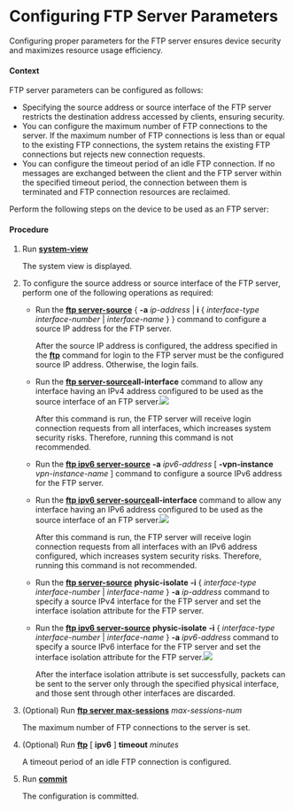 Configuring FTP Server Parameters
=================================

Configuring proper parameters for the FTP server ensures device security and maximizes resource usage efficiency.

#### Context

FTP server parameters can be configured as follows:

* Specifying the source address or source interface of the FTP server restricts the destination address accessed by clients, ensuring security.
* You can configure the maximum number of FTP connections to the server. If the maximum number of FTP connections is less than or equal to the existing FTP connections, the system retains the existing FTP connections but rejects new connection requests.
* You can configure the timeout period of an idle FTP connection. If no messages are exchanged between the client and the FTP server within the specified timeout period, the connection between them is terminated and FTP connection resources are reclaimed.

Perform the following steps on the device to be used as an FTP server:


#### Procedure

1. Run [**system-view**](cmdqueryname=system-view)
   
   
   
   The system view is displayed.
2. To configure the source address or source interface of the FTP server, perform one of the following operations as required:
   
   
   * Run the [**ftp server-source**](cmdqueryname=ftp+server-source) { **-a** *ip-address* | **i** { *interface-type* *interface-number* | *interface-name* } } command to configure a source IP address for the FTP server.
     
     After the source IP address is configured, the address specified in the [**ftp**](cmdqueryname=ftp) command for login to the FTP server must be the configured source IP address. Otherwise, the login fails.
   * Run the [**ftp server-source**](cmdqueryname=ftp+server-source)**all-interface** command to allow any interface having an IPv4 address configured to be used as the source interface of an FTP server.![](../../../../public_sys-resources/note_3.0-en-us.png) 
     
     After this command is run, the FTP server will receive login connection requests from all interfaces, which increases system security risks. Therefore, running this command is not recommended.
   * Run the [**ftp ipv6 server-source**](cmdqueryname=ftp+ipv6+server-source) **-a** *ipv6-address* [ **-vpn-instance** *vpn-instance-name* ] command to configure a source IPv6 address for the FTP server.
   * Run the [**ftp ipv6 server-source**](cmdqueryname=ftp+ipv6+server-source)**all-interface** command to allow any interface having an IPv6 address configured to be used as the source interface of an FTP server.![](../../../../public_sys-resources/note_3.0-en-us.png) 
     
     After this command is run, the FTP server will receive login connection requests from all interfaces with an IPv6 address configured, which increases system security risks. Therefore, running this command is not recommended.
   * Run the [**ftp server-source**](cmdqueryname=ftp+server-source) **physic-isolate** **-i** { *interface-type* *interface-number* | *interface-name* } **-a** *ip-address* command to specify a source IPv4 interface for the FTP server and set the interface isolation attribute for the FTP server.
   * Run the [**ftp ipv6 server-source**](cmdqueryname=ftp+ipv6+server-source) **physic-isolate** **-i** { *interface-type* *interface-number* | *interface-name* } **-a** *ipv6-address* command to specify a source IPv6 interface for the FTP server and set the interface isolation attribute for the FTP server.![](../../../../public_sys-resources/note_3.0-en-us.png) 
     
     After the interface isolation attribute is set successfully, packets can be sent to the server only through the specified physical interface, and those sent through other interfaces are discarded.
3. (Optional) Run [**ftp server max-sessions**](cmdqueryname=ftp+server+max-sessions) *max-sessions-num*
   
   
   
   The maximum number of FTP connections to the server is set.
4. (Optional) Run [**ftp**](cmdqueryname=ftp) [ **ipv6** ] **timeout** *minutes*
   
   
   
   A timeout period of an idle FTP connection is configured.
5. Run [**commit**](cmdqueryname=commit)
   
   
   
   The configuration is committed.